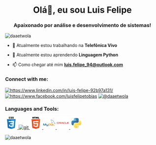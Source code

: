 <h1 align="center">Olá👋, eu sou Luis Felipe</h1>
<h3 align="center">Apaixonado por análise e desenvolvimento de sistemas!</h3>

<p align="left"> <img src="https://komarev.com/ghpvc/?username=daaetwola&label=Profile%20views&color=0e75b6&style=flat" alt="daaetwola" /> </p>

- 🔭 Atualmente estou trabalhando na **Telefônica Vivo**

- 🌱 Atualmente estou aprendendo **Linguagem Python**

- 📫 Como chegar até mim **luis.felipe_94@outlook.com**

<h3 align="left">Connect with me:</h3>
<p align="left">
<a href="https://linkedin.com/in/https://www.linkedin.com/in/luis-felipe-92b97a131/" target="blank"><img align="center" src="https://raw.githubusercontent.com/rahuldkjain/github-profile-readme-generator/master/src/images/icons/Social/linked-in-alt.svg" alt="https://www.linkedin.com/in/luis-felipe-92b97a131/" height="30" width="40" /></a>
<a href="https://fb.com/https://www.facebook.com/luisfelipetobias" target="blank"><img align="center" src="https://raw.githubusercontent.com/rahuldkjain/github-profile-readme-generator/master/src/images/icons/Social/facebook.svg" alt="https://www.facebook.com/luisfelipetobias" height="30" width="40" /></a>
<a href="https://instagram.com/@daaetwola" target="blank"><img align="center" src="https://raw.githubusercontent.com/rahuldkjain/github-profile-readme-generator/master/src/images/icons/Social/instagram.svg" alt="@daaetwola" height="30" width="40" /></a>
</p>

<h3 align="left">Languages and Tools:</h3>
<p align="left"> <a href="https://www.w3schools.com/css/" target="_blank" rel="noreferrer"> <img src="https://raw.githubusercontent.com/devicons/devicon/master/icons/css3/css3-original-wordmark.svg" alt="css3" width="40" height="40"/> </a> <a href="https://git-scm.com/" target="_blank" rel="noreferrer"> <img src="https://www.vectorlogo.zone/logos/git-scm/git-scm-icon.svg" alt="git" width="40" height="40"/> </a> <a href="https://www.w3.org/html/" target="_blank" rel="noreferrer"> <img src="https://raw.githubusercontent.com/devicons/devicon/master/icons/html5/html5-original-wordmark.svg" alt="html5" width="40" height="40"/> </a> <a href="https://www.mysql.com/" target="_blank" rel="noreferrer"> <img src="https://raw.githubusercontent.com/devicons/devicon/master/icons/mysql/mysql-original-wordmark.svg" alt="mysql" width="40" height="40"/> </a> <a href="https://www.oracle.com/" target="_blank" rel="noreferrer"> <img src="https://raw.githubusercontent.com/devicons/devicon/master/icons/oracle/oracle-original.svg" alt="oracle" width="40" height="40"/> </a> <a href="https://www.python.org" target="_blank" rel="noreferrer"> <img src="https://raw.githubusercontent.com/devicons/devicon/master/icons/python/python-original.svg" alt="python" width="40" height="40"/> </a> </p>

<p><img align="center" src="https://github-readme-stats.vercel.app/api/top-langs?username=daaetwola&show_icons=true&locale=en&layout=compact" alt="daaetwola" /></p>

<!---
- 👋 Hi, I’m @DaaeTwola
- 👀 I’m interested in ...
- 🌱 I’m currently learning ...
- 💞️ I’m looking to collaborate on ...
- 📫 How to reach me ...
- 😄 Pronouns: ...
- ⚡ Fun fact: ...


DaaeTwola/DaaeTwola is a ✨ special ✨ repository because its `README.md` (this file) appears on your GitHub profile.
You can click the Preview link to take a look at your changes.
--->
